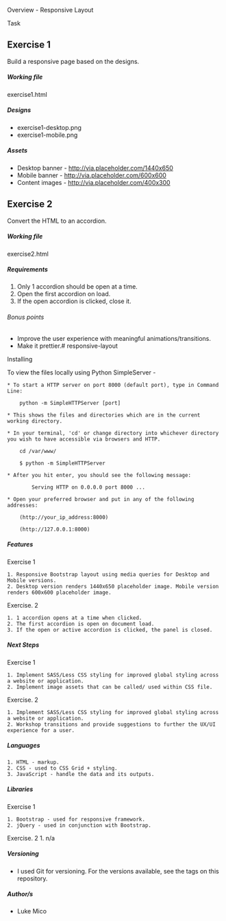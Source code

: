 Overview - Responsive Layout

Task

Exercise 1
---
Build a responsive page based on the designs.

##### Working file
exercise1.html

##### Designs
* exercise1-desktop.png
* exercise1-mobile.png

##### Assets
* Desktop banner - http://via.placeholder.com/1440x650
* Mobile banner - http://via.placeholder.com/600x600
* Content images - http://via.placeholder.com/400x300


Exercise 2
---
Convert the HTML to an accordion.

##### Working file
exercise2.html

##### Requirements
1. Only 1 accordion should be open at a time.
2. Open the first accordion on load.
3. If the open accordion is clicked, close it.

###### Bonus points
* Improve the user experience with meaningful animations/transitions.
* Make it prettier.# responsive-layout


Installing

To view the files locally using Python SimpleServer -

	* To start a HTTP server on port 8000 (default port), type in Command Line:

		python -m SimpleHTTPServer [port]

	* This shows the files and directories which are in the current working directory.

	* In your terminal, 'cd' or change directory into whichever directory you wish to have accessible via browsers and HTTP.

		cd /var/www/

		$ python -m SimpleHTTPServer

	* After you hit enter, you should see the following message:

			Serving HTTP on 0.0.0.0 port 8000 ...

	* Open your preferred browser and put in any of the following addresses:

		(http://your_ip_address:8000)

		(http://127.0.0.1:8000)

##### Features

Exercise 1 

	1. Responsive Bootstrap layout using media queries for Desktop and Mobile versions.
	2. Desktop version renders 1440x650 placeholder image. Mobile version renders 600x600 placeholder image. 

Exercise. 2

	1. 1 accordion opens at a time when clicked.
	2. The first accordion is open on document load.
	3. If the open or active accordion is clicked, the panel is closed.

##### Next Steps 

Exercise 1 

	1. Implement SASS/Less CSS styling for improved global styling across a website or application.
	2. Implement image assets that can be called/ used within CSS file.

Exercise. 2

	1. Implement SASS/Less CSS styling for improved global styling across a website or application.
	2. Workshop transitions and provide suggestions to further the UX/UI experience for a user. 
 
##### Languages

	1. HTML - markup.
	2. CSS - used to CSS Grid + styling.
	3. JavaScript - handle the data and its outputs.

##### Libraries

Exercise 1 

	1. Bootstrap - used for responsive framework.
	2. jQuery - used in conjunction with Bootstrap.

Exercise. 2
	1. n/a

##### Versioning
* I used Git for versioning. For the versions available, see the tags on this repository.

##### Author/s
* Luke Mico


